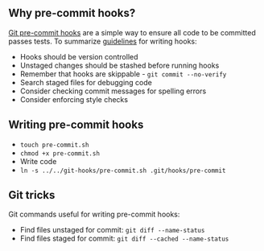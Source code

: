 ## Why pre-commit hooks?

[Git pre-commit hooks](https://git-scm.com/book/en/v2/Customizing-Git-Git-Hooks) are a simple way to ensure all code 
to be committed passes tests. To summarize [guidelines](http://codeinthehole.com/tips/tips-for-using-a-git-pre-commit-hook/) for writing hooks:

* Hooks should be version controlled
* Unstaged changes should be stashed before running hooks
* Remember that hooks are skippable - `git commit --no-verify`
* Search staged files for debugging code
* Consider checking commit messages for spelling errors
* Consider enforcing style checks

## Writing pre-commit hooks

* `touch pre-commit.sh`
* `chmod +x pre-commit.sh`
* Write code
* `ln -s ../../git-hooks/pre-commit.sh .git/hooks/pre-commit`

## Git tricks

Git commands useful for writing pre-commit hooks:

* Find files unstaged for commit: `git diff --name-status`
* Find files staged for commit: `git diff --cached --name-status`
